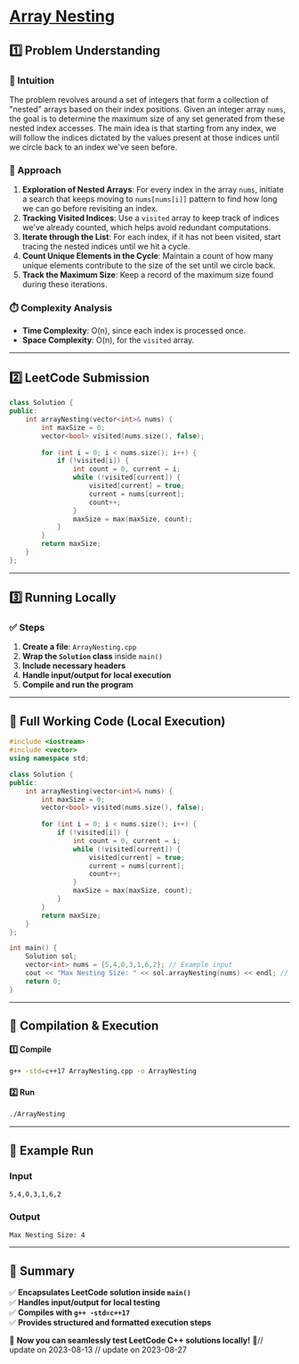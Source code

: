 # **[Array Nesting](https://leetcode.com/problems/array-nesting/description/)**  

## **1️⃣ Problem Understanding**  
### **📌 Intuition**  
The problem revolves around a set of integers that form a collection of "nested" arrays based on their index positions. Given an integer array `nums`, the goal is to determine the maximum size of any set generated from these nested index accesses. The main idea is that starting from any index, we will follow the indices dictated by the values present at those indices until we circle back to an index we've seen before. 

### **🚀 Approach**  
1. **Exploration of Nested Arrays**: For every index in the array `nums`, initiate a search that keeps moving to `nums[nums[i]]` pattern to find how long we can go before revisiting an index. 
2. **Tracking Visited Indices**: Use a `visited` array to keep track of indices we've already counted, which helps avoid redundant computations.
3. **Iterate through the List**: For each index, if it has not been visited, start tracing the nested indices until we hit a cycle.
4. **Count Unique Elements in the Cycle**: Maintain a count of how many unique elements contribute to the size of the set until we circle back.
5. **Track the Maximum Size**: Keep a record of the maximum size found during these iterations.

### **⏱️ Complexity Analysis**  
- **Time Complexity**: O(n), since each index is processed once.  
- **Space Complexity**: O(n), for the `visited` array.  

---  

## **2️⃣ LeetCode Submission**  
```cpp
class Solution {
public:
    int arrayNesting(vector<int>& nums) {
        int maxSize = 0;
        vector<bool> visited(nums.size(), false);
        
        for (int i = 0; i < nums.size(); i++) {
            if (!visited[i]) {
                int count = 0, current = i;
                while (!visited[current]) {
                    visited[current] = true;
                    current = nums[current];
                    count++;
                }
                maxSize = max(maxSize, count);
            }
        }
        return maxSize;
    }
};  
```  

---  

## **3️⃣ Running Locally**  
### **✅ Steps**  
1. **Create a file**: `ArrayNesting.cpp`  
2. **Wrap the `Solution` class** inside `main()`  
3. **Include necessary headers**  
4. **Handle input/output for local execution**  
5. **Compile and run the program**  

---  

## **📝 Full Working Code (Local Execution)**  
```cpp
#include <iostream>
#include <vector>
using namespace std;

class Solution {
public:
    int arrayNesting(vector<int>& nums) {
        int maxSize = 0;
        vector<bool> visited(nums.size(), false);
        
        for (int i = 0; i < nums.size(); i++) {
            if (!visited[i]) {
                int count = 0, current = i;
                while (!visited[current]) {
                    visited[current] = true;
                    current = nums[current];
                    count++;
                }
                maxSize = max(maxSize, count);
            }
        }
        return maxSize;
    }
};

int main() {
    Solution sol;
    vector<int> nums = {5,4,0,3,1,6,2}; // Example input
    cout << "Max Nesting Size: " << sol.arrayNesting(nums) << endl; // Expected output: 4
    return 0;
}
```  

---  

## **🔧 Compilation & Execution**  
#### **1️⃣ Compile**  
```bash
g++ -std=c++17 ArrayNesting.cpp -o ArrayNesting
```  

#### **2️⃣ Run**  
```bash
./ArrayNesting
```  

---  

## **🎯 Example Run**  
### **Input**  
```
5,4,0,3,1,6,2
```  
### **Output**  
```
Max Nesting Size: 4
```  

---  

## **📌 Summary**  
✅ **Encapsulates LeetCode solution inside `main()`**  
✅ **Handles input/output for local testing**  
✅ **Compiles with `g++ -std=c++17`**  
✅ **Provides structured and formatted execution steps**  

🚀 **Now you can seamlessly test LeetCode C++ solutions locally!** 🚀// update on 2023-08-13
// update on 2023-08-27
